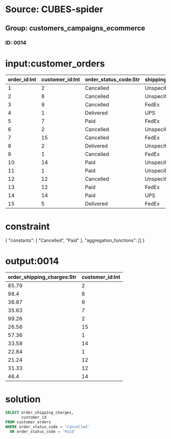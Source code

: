 # Source: CUBES-spider
## Group: customers_campaigns_ecommerce
### ID: 0014

# input:customer_orders

| order_id:Int | customer_id:Int | order_status_code:Str | shipping_method_code:Str | order_placed_datetime:Str | order_delivered_datetime:Str | order_shipping_charges:Str |
|---|---|---|---|---|---|---|
| 1 | 2 | Cancelled | Unspecified | 2015-06-15 18:19:26 | 2018-03-20 12:00:00 | 85.79 |
| 2 | 8 | Cancelled | Unspecified | 2009-07-05 20:02:55 | 2018-03-20 12:00:00 | 98.4 |
| 3 | 9 | Cancelled | FedEx | 2008-11-15 12:22:36 | 2018-03-20 12:00:00 | 36.87 |
| 4 | 1 | Delivered | UPS | 2008-10-23 06:42:10 | 2018-03-20 12:00:00 | 98.73 |
| 5 | 7 | Paid | FedEx | 2017-05-28 05:48:26 | 2018-03-20 12:00:00 | 35.63 |
| 6 | 2 | Cancelled | Unspecified | 2014-06-24 13:53:54 | 2018-03-20 12:00:00 | 99.26 |
| 7 | 15 | Cancelled | FedEx | 2014-08-28 15:08:12 | 2018-03-20 12:00:00 | 26.56 |
| 8 | 2 | Delivered | Unspecified | 2012-06-05 09:05:34 | 2018-03-20 12:00:00 | 77.32 |
| 9 | 1 | Cancelled | FedEx | 2009-05-30 16:13:26 | 2018-03-20 12:00:00 | 57.36 |
| 10 | 14 | Paid | Unspecified | 2013-08-29 03:17:04 | 2018-03-20 12:00:00 | 33.58 |
| 11 | 1 | Paid | Unspecified | 2015-12-29 10:39:56 | 2018-03-20 12:00:00 | 22.84 |
| 12 | 12 | Cancelled | Unspecified | 2016-10-20 20:59:35 | 2018-03-20 12:00:00 | 21.24 |
| 13 | 12 | Paid | FedEx | 2013-06-16 17:51:45 | 2018-03-20 12:00:00 | 31.33 |
| 14 | 14 | Paid | UPS | 2010-04-29 08:21:49 | 2018-03-20 12:00:00 | 46.4 |
| 15 | 5 | Delivered | FedEx | 2009-01-18 20:06:19 | 2018-03-20 12:00:00 | 74.28 |

# constraint

{
  "constants": [
    "Cancelled",
    "Paid"
  ],
  "aggregation_functions": []
}

# output:0014

| order_shipping_charges:Str | customer_id:Int |
|---|---|
| 85.79 | 2 |
| 98.4 | 8 |
| 36.87 | 9 |
| 35.63 | 7 |
| 99.26 | 2 |
| 26.56 | 15 |
| 57.36 | 1 |
| 33.58 | 14 |
| 22.84 | 1 |
| 21.24 | 12 |
| 31.33 | 12 |
| 46.4 | 14 |

# solution

```sql
SELECT order_shipping_charges,
       customer_id
FROM customer_orders
WHERE order_status_code = 'Cancelled'
  OR order_status_code = 'Paid'
```
